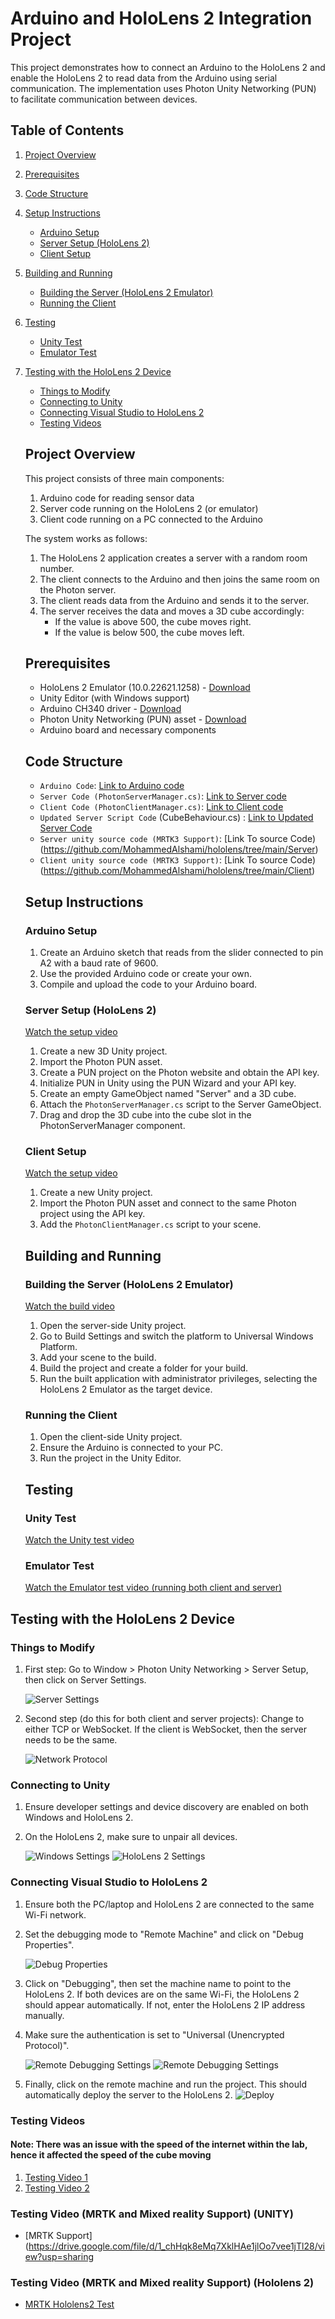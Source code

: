    # Arduino and HoloLens 2 Integration Project
   
   This project demonstrates how to connect an Arduino to the HoloLens 2 and enable the HoloLens 2 to read data from the Arduino using serial communication. The implementation uses Photon Unity Networking (PUN) to facilitate communication between devices.
   
## Table of Contents

1. [Project Overview](#project-overview)
2. [Prerequisites](#prerequisites)
3. [Code Structure](#code-structure)
4. [Setup Instructions](#setup-instructions)
   - [Arduino Setup](#arduino-setup)
   - [Server Setup (HoloLens 2)](#server-setup-hololens-2)
   - [Client Setup](#client-setup)
5. [Building and Running](#building-and-running)
   - [Building the Server (HoloLens 2 Emulator)](#building-the-server-hololens-2-emulator)
   - [Running the Client](#running-the-client)
6. [Testing](#testing)
   - [Unity Test](#unity-test)
   - [Emulator Test](#emulator-test)
7. [Testing with the HoloLens 2 Device](#testing-with-the-hololens-2-device)
   - [Things to Modify](#things-to-modify)
   - [Connecting to Unity](#connecting-to-unity)
   - [Connecting Visual Studio to HoloLens 2](#connecting-visual-studio-to-hololens-2)
   - [Testing Videos](#testing-videos)
   
   ## Project Overview
   
   This project consists of three main components:
   
   1. Arduino code for reading sensor data
   2. Server code running on the HoloLens 2 (or emulator)
   3. Client code running on a PC connected to the Arduino
   
   The system works as follows:
   
   1. The HoloLens 2 application creates a server with a random room number.
   2. The client connects to the Arduino and then joins the same room on the Photon server.
   3. The client reads data from the Arduino and sends it to the server.
   4. The server receives the data and moves a 3D cube accordingly:
      - If the value is above 500, the cube moves right.
      - If the value is below 500, the cube moves left.
   
   ## Prerequisites
   
   - HoloLens 2 Emulator (10.0.22621.1258) - [Download](https://go.microsoft.com/fwlink/?linkid=2257515)
   - Unity Editor (with Windows support)
   - Arduino CH340 driver - [Download](https://drive.google.com/file/d/1qF5cVEHgOYuMWaA_hq_R49UCT7_Sooj5/view?usp=sharing)
   - Photon Unity Networking (PUN) asset - [Download](https://assetstore.unity.com/packages/tools/network/pun-2-free-119922)
   - Arduino board and necessary components
   
   ## Code Structure
   
   - `Arduino Code`: [Link to Arduino code](https://drive.google.com/file/d/1zawt65GzisGZAlWLqjIttzCb23vy6qb2/view?usp=sharing)
   - `Server Code (PhotonServerManager.cs)`: [Link to Server code](https://drive.google.com/file/d/1naT-U28XloHYPvl4oHaiR8Nswx1Deacf/view?usp=sharing)
   - `Client Code (PhotonClientManager.cs)`: [Link to Client code](https://drive.google.com/file/d/1ENKikszKdC9mPtBI8hjzedcRtE-fVatR/view?usp=sharing)
   - `Updated Server Script Code` (CubeBehaviour.cs) : [Link to Updated Server Code](https://drive.google.com/file/d/1T9uJGyDObPaS0JI11FGRV8JOyi0S0Dhf/view?usp=sharing)
   - `Server unity source code (MRTK3 Support)`: [Link To source Code)(https://github.com/MohammedAlshami/hololens/tree/main/Server)
   - `Client unity source code (MRTK3 Support)`: [Link To source Code)(https://github.com/MohammedAlshami/hololens/tree/main/Client)
   
   ## Setup Instructions
   
   ### Arduino Setup
   
   1. Create an Arduino sketch that reads from the slider connected to pin A2 with a baud rate of 9600.
   2. Use the provided Arduino code or create your own.
   3. Compile and upload the code to your Arduino board.
   
   ### Server Setup (HoloLens 2)
   
   [Watch the setup video](https://drive.google.com/file/d/18oBPxg71Nv5FKyz8UlLCTyNWOBpMK47n/view?usp=sharing)
   
   1. Create a new 3D Unity project.
   2. Import the Photon PUN asset.
   3. Create a PUN project on the Photon website and obtain the API key.
   4. Initialize PUN in Unity using the PUN Wizard and your API key.
   5. Create an empty GameObject named "Server" and a 3D cube.
   6. Attach the `PhotonServerManager.cs` script to the Server GameObject.
   7. Drag and drop the 3D cube into the cube slot in the PhotonServerManager component.
   
   ### Client Setup
   
   [Watch the setup video](https://drive.google.com/file/d/1Y79avq9rmC3utLyFwsX697tffTUT4Q-L/view?usp=sharing)
   
   1. Create a new Unity project.
   2. Import the Photon PUN asset and connect to the same Photon project using the API key.
   3. Add the `PhotonClientManager.cs` script to your scene.
   
   ## Building and Running
   
   ### Building the Server (HoloLens 2 Emulator)
   
   [Watch the build video](https://drive.google.com/file/d/1y8Xok49hFmU_uBBtROTqaQvv_2DJb5Mk/view?usp=sharing)
   
   1. Open the server-side Unity project.
   2. Go to Build Settings and switch the platform to Universal Windows Platform.
   3. Add your scene to the build.
   4. Build the project and create a folder for your build.
   5. Run the built application with administrator privileges, selecting the HoloLens 2 Emulator as the target device.
   
   ### Running the Client
   
   1. Open the client-side Unity project.
   2. Ensure the Arduino is connected to your PC.
   3. Run the project in the Unity Editor.
   
   ## Testing
   
   ### Unity Test
   
   [Watch the Unity test video](https://drive.google.com/file/d/1hMXkMLuzdah-MTfdPguAEf0Rg1HSwxyS/view?usp=sharing)
   
   ### Emulator Test
   
   [Watch the Emulator test video (running both client and server)](https://drive.google.com/file/d/1ECXmhbKXfEOcrCjIEAX_ou0G_5m2m7mr/view)


## Testing with the HoloLens 2 Device

### Things to Modify

1. First step: Go to Window > Photon Unity Networking > Server Setup, then click on Server Settings.

   ![Server Settings](https://i.imgur.com/wA2dQl7.png)

2. Second step (do this for both client and server projects): Change to either TCP or WebSocket. If the client is WebSocket, then the server needs to be the same.

   ![Network Protocol](https://i.imgur.com/M0mjFQq.png)

### Connecting to Unity

1. Ensure developer settings and device discovery are enabled on both Windows and HoloLens 2.
2. On the HoloLens 2, make sure to unpair all devices.

   ![Windows Settings](https://stackify.com/wp-content/uploads/2017/09/what-is-windows-10-developer-mode-benefits-tools-best-practices-and-more-13705.png)
   ![HoloLens 2 Settings](https://learn.microsoft.com/en-us/windows/mixed-reality/develop/advanced-concepts/images/using-windows-portal-img-01.jpg)

### Connecting Visual Studio to HoloLens 2

1. Ensure both the PC/laptop and HoloLens 2 are connected to the same Wi-Fi network.
2. Set the debugging mode to "Remote Machine" and click on "Debug Properties".

   ![Debug Properties](https://i.imgur.com/Pf9XWpc.png)

3. Click on "Debugging", then set the machine name to point to the HoloLens 2. If both devices are on the same Wi-Fi, the HoloLens 2 should appear automatically. If not, enter the HoloLens 2 IP address manually.
4. Make sure the authentication is set to "Universal (Unencrypted Protocol)".

   ![Remote Debugging Settings](https://i.imgur.com/cZXyoNB.png)
   ![Remote Debugging Settings](https://i.imgur.com/0KfO7ad.png)

6. Finally, click on the remote machine and run the project. This should automatically deploy the server to the HoloLens 2.
![Deploy](https://i.imgur.com/x7GzSn1.png)

### Testing Videos
#### Note: There was an issue with the speed of the internet within the lab, hence it affected the speed of the cube moving

1. [Testing Video 1](https://drive.google.com/file/d/1SwEBabpu7xe3cnhOp_nD_Ig71jQju5td/view?usp=sharing)
2. [Testing Video 2](https://drive.google.com/file/d/1w5-VYQ-mtBjAlqfawZdjkuBbDHBOOr51/view?usp=sharing)

### Testing Video (MRTK and Mixed reality Support) (UNITY)
- [MRTK Support](https://drive.google.com/file/d/1_chHqk8eMq7XklHAe1jlOo7vee1jTl28/view?usp=sharing

### Testing Video (MRTK and Mixed reality Support) (Hololens 2)
- [MRTK Hololens2 Test](https://drive.google.com/file/d/1BRa1toiRotev3TUFYTuYhwOih98k6ZOS/view?usp=sharing)

